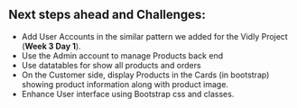 ## Next steps ahead and Challenges:
- Add User Accounts in the similar pattern we added for the Vidly Project (**Week 3 Day 1**). 
- Use the Admin account to manage Products back end
- Use datatables for show all products and orders
- On the Customer side, display Products in the Cards (in bootstrap) showing product information along with product image.
- Enhance User interface using Bootstrap css and classes.